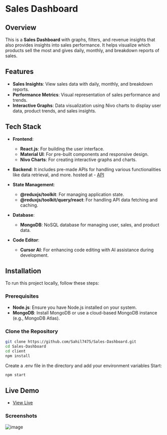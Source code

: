 # Sales Dashboard

## Overview

This is a **Sales Dashboard** with graphs, filters, and revenue insights that also provides insights into sales performance. It helps visualize which products sell the most and gives daily, monthly, and breakdown reports of sales.

## Features

- **Sales Insights**: View sales data with daily, monthly, and breakdown reports.
- **Performance Metrics**: Visual representation of sales performance and trends.
- **Interactive Graphs**: Data visualization using Nivo charts to display user data, product trends, and sales insights.

## Tech Stack

- **Frontend**:
  - **React.js**: For building the user interface.
  - **Material UI**: For pre-built components and responsive design.
  - **Nivo Charts**: For creating interactive graphs and charts.
  
- **Backend**:
  It includes pre-made APIs for handling various functionalities like data retrieval, and more.
  hosted at - [API](https://admin-dashboard-psi-eight-90.vercel.app/)

- **State Management**:
  - **@reduxjs/toolkit**: For managing application state.
  - **@reduxjs/toolkit/query/react**: For handling API data fetching and caching.

- **Database**:
  - **MongoDB**: NoSQL database for managing user, sales, and product data.
    
- **Code Editor**:
  -  **Cursor AI**: For enhancing code editing with AI assistance during development.

## Installation

To run this project locally, follow these steps:

### Prerequisites

- **Node.js**: Ensure you have Node.js installed on your system.
- **MongoDB**: Install MongoDB or use a cloud-based MongoDB instance (e.g., MongoDB Atlas).

### Clone the Repository

```bash
git clone https://github.com/Sahil7475/Sales-Dashboard.git
cd Sales-Dashboard
cd client
npm install
```
Create a .env file in the directory and add your environment variables
Start:
```bash
npm start 
```
## Live Demo
- [View Live](https://sales-dashboard-mocha.vercel.app/)

### Screenshots
![image](https://github.com/user-attachments/assets/ac1d1eb1-9d2c-4b0a-a9ee-c2576d19a422)

